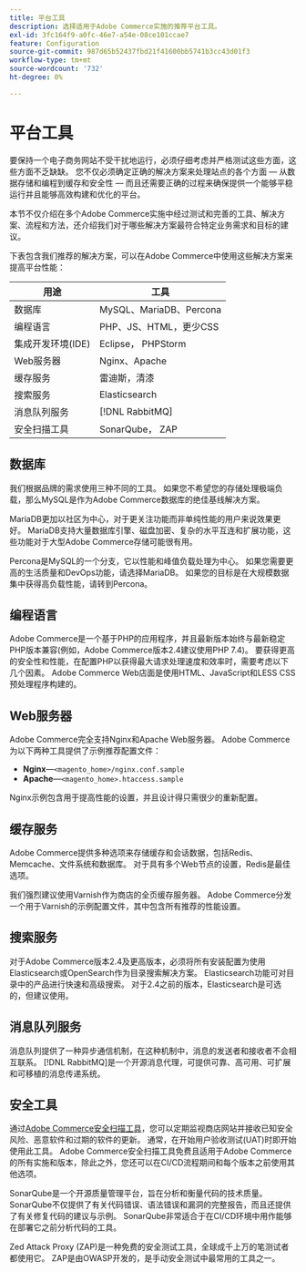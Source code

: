 ```yaml
---
title: 平台工具
description: 选择适用于Adobe Commerce实施的推荐平台工具。
exl-id: 3fc164f9-a0fc-46e7-a54e-08ce101ccae7
feature: Configuration
source-git-commit: 987d65b52437fbd21f41600bb5741b3cc43d01f3
workflow-type: tm+mt
source-wordcount: '732'
ht-degree: 0%

---
```


# 平台工具

要保持一个电子商务网站不受干扰地运行，必须仔细考虑并严格测试这些方面，这些方面不乏缺缺。 您不仅必须确定正确的解决方案来处理站点的各个方面 — 从数据存储和编程到缓存和安全性 — 而且还需要正确的过程来确保提供一个能够平稳运行并且能够高效构建和优化的平台。

本节不仅介绍在多个Adobe Commerce实施中经过测试和完善的工具、解决方案、流程和方法，还介绍我们对于哪些解决方案最符合特定业务需求和目标的建议。

下表包含我们推荐的解决方案，可以在Adobe Commerce中使用这些解决方案来提高平台性能：

| 用途 | 工具 |
|------------------------------------------|-------------------------|
| 数据库 | MySQL、MariaDB、Percona |
| 编程语言 | PHP、JS、HTML，更少CSS |
| 集成开发环境(IDE) | Eclipse， PHPStorm |
| Web服务器 | Nginx、Apache |
| 缓存服务 | 雷迪斯，清漆 |
| 搜索服务 | Elasticsearch |
| 消息队列服务 | [!DNL RabbitMQ] |
| 安全扫描工具 | SonarQube， ZAP |

## 数据库

我们根据品牌的需求使用三种不同的工具。 如果您不希望您的存储处理极端负载，那么MySQL是作为Adobe Commerce数据库的绝佳基线解决方案。

MariaDB更加以社区为中心，对于更关注功能而非单纯性能的用户来说效果更好。 MariaDB支持大量数据库引擎、磁盘加密、复杂的水平互连和扩展功能，这些功能对于大型Adobe Commerce存储可能很有用。

Percona是MySQL的一个分支，它以性能和峰值负载处理为中心。 如果您需要更高的生活质量和DevOps功能，请选择MariaDB。 如果您的目标是在大规模数据集中获得高负载性能，请转到Percona。

## 编程语言

Adobe Commerce是一个基于PHP的应用程序，并且最新版本始终与最新稳定PHP版本兼容(例如，Adobe Commerce版本2.4建议使用PHP 7.4)。 要获得更高的安全性和性能，在配置PHP以获得最大请求处理速度和效率时，需要考虑以下几个因素。 Adobe Commerce Web店面是使用HTML、JavaScript和LESS CSS预处理程序构建的。

## Web服务器

Adobe Commerce完全支持Nginx和Apache Web服务器。 Adobe Commerce为以下两种工具提供了示例推荐配置文件：

- **Nginx**—`<magento_home>/nginx.conf.sample`
- **Apache**—`<magento_home>.htaccess.sample`

Nginx示例包含用于提高性能的设置，并且设计得只需很少的重新配置。

## 缓存服务

Adobe Commerce提供多种选项来存储缓存和会话数据，包括Redis、Memcache、文件系统和数据库。 对于具有多个Web节点的设置，Redis是最佳选项。

我们强烈建议使用Varnish作为商店的全页缓存服务器。 Adobe Commerce分发一个用于Varnish的示例配置文件，其中包含所有推荐的性能设置。

## 搜索服务

对于Adobe Commerce版本2.4及更高版本，必须将所有安装配置为使用Elasticsearch或OpenSearch作为目录搜索解决方案。 Elasticsearch功能可对目录中的产品进行快速和高级搜索。 对于2.4之前的版本，Elasticsearch是可选的，但建议使用。

## 消息队列服务

消息队列提供了一种异步通信机制，在这种机制中，消息的发送者和接收者不会相互联系。 [!DNL RabbitMQ]是一个开源消息代理，可提供可靠、高可用、可扩展和可移植的消息传递系统。

## 安全工具

通过[Adobe Commerce安全扫描工具](https://experienceleague.adobe.com/en/docs/commerce-admin/systems/security/security-scan)，您可以定期监视商店网站并接收已知安全风险、恶意软件和过期的软件的更新。 通常，在开始用户验收测试(UAT)时即开始使用此工具。 Adobe Commerce安全扫描工具免费且适用于Adobe Commerce的所有实施和版本，除此之外，您还可以在CI/CD流程期间和每个版本之前使用其他选项。

SonarQube是一个开源质量管理平台，旨在分析和衡量代码的技术质量。 SonarQube不仅提供了有关代码错误、语法错误和漏洞的完整报告，而且还提供了有关修复代码的建议与示例。 SonarQube非常适合于在CI/CD环境中用作能够在部署它之前分析代码的工具。

Zed Attack Proxy (ZAP)是一种免费的安全测试工具，全球成千上万的笔测试者都使用它。 ZAP是由OWASP开发的，是手动安全测试中最常用的工具之一。
